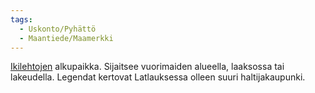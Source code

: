 ```yaml
---
tags:
  - Uskonto/Pyhättö
  - Maantiede/Maamerkki
---
```

[Ikilehtojen](Ikilehdot.md) alkupaikka. Sijaitsee vuorimaiden alueella, laaksossa tai lakeudella. Legendat kertovat Latlauksessa olleen suuri haltijakaupunki.